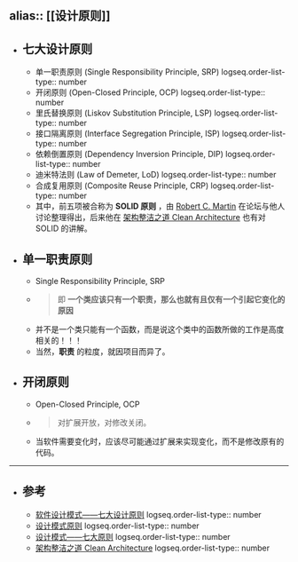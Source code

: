 alias:: [[设计原则]]
---

- ## 七大设计原则
	- 单一职责原则 (Single Responsibility Principle, SRP)
	  logseq.order-list-type:: number
	- 开闭原则 (Open-Closed Principle, OCP)
	  logseq.order-list-type:: number
	- 里氏替换原则 (Liskov Substitution Principle, LSP)
	  logseq.order-list-type:: number
	- 接口隔离原则 (Interface Segregation Principle, ISP)
	  logseq.order-list-type:: number
	- 依赖倒置原则 (Dependency Inversion Principle, DIP)
	  logseq.order-list-type:: number
	- 迪米特法则 (Law of Demeter, LoD)
	  logseq.order-list-type:: number
	- 合成复用原则 (Composite Reuse Principle, CRP)
	  logseq.order-list-type:: number
	- 其中，前五项被合称为 **SOLID 原则** ，由 [Robert C. Martin](https://en.wikipedia.org/wiki/Robert_C._Martin) 在论坛与他人讨论整理得出，后来他在 [架构整洁之道 Clean Architecture](https://weread.qq.com/web/reader/480322f072021a3248038c8k32932b102423295c76ac7d9) 也有对 SOLID 的讲解。
- ## 单一职责原则
	- Single Responsibility Principle, SRP
	- > 即 **一个类应该只有一个职责，那么也就有且仅有一个引起它变化的原因**
	- 并不是一个类只能有一个函数，而是说这个类中的函数所做的工作是高度相关的！！！
	- 当然，**职责** 的粒度，就因项目而异了。
- ## 开闭原则
	- Open-Closed Principle, OCP
	- > 对扩展开放，对修改关闭。
	- 当软件需要变化时，应该尽可能通过扩展来实现变化，而不是修改原有的代码。
- ---
- ## 参考
	- [软件设计模式——七大设计原则](https://hjk.life/posts/design-patterns-principles/)
	  logseq.order-list-type:: number
	- [设计模式原则](https://thinkkeep.github.io/design-patterns/zh/uml/design-principle.html)
	  logseq.order-list-type:: number
	- [设计模式——七大原则](https://it-blog-cn.com/blogs/design_mode/seven_principle.html)
	  logseq.order-list-type:: number
	- [架构整洁之道 Clean Architecture](https://weread.qq.com/web/reader/480322f072021a3248038c8k32932b102423295c76ac7d9)
	  logseq.order-list-type:: number